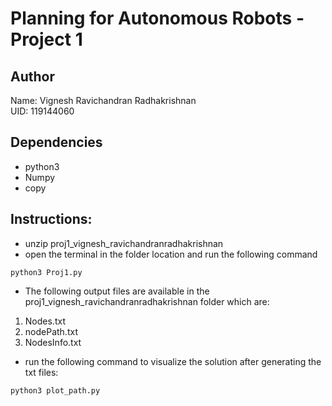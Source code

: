 # Planning for Autonomous Robots - Project 1
## Author
Name: Vignesh Ravichandran Radhakrishnan </br>
UID: 119144060

## Dependencies
- python3
- Numpy
- copy

## Instructions:
- unzip proj1_vignesh_ravichandranradhakrishnan
- open the terminal in the folder location and run the following command
```
python3 Proj1.py
```
- The following output files are available in the proj1_vignesh_ravichandranradhakrishnan folder which are:
1. Nodes.txt
2. nodePath.txt
3. NodesInfo.txt

- run the following command to visualize the solution after generating the txt files:
```
python3 plot_path.py
```
